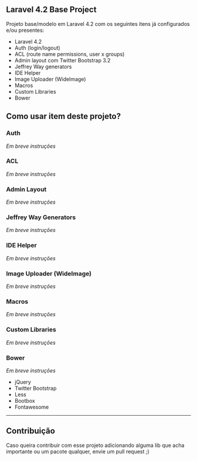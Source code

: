 ## Laravel 4.2 Base Project

Projeto base/modelo em Laravel 4.2 com os seguintes itens já configurados e/ou presentes:

- Laravel 4.2
- Auth (login/logout)
- ACL (route name permissions, user x groups)
- Admin layout com Twitter Bootstrap 3.2
- Jeffrey Way generators
- IDE Helper
- Image Uploader (WideImage)
- Macros
- Custom Libraries
- Bower

## Como usar item deste projeto?

### Auth

*Em breve instruções*

### ACL

*Em breve instruções*

### Admin Layout

*Em breve instruções*

### Jeffrey Way Generators

*Em breve instruções*

### IDE Helper

*Em breve instruções*

### Image Uploader (WideImage)

*Em breve instruções*

### Macros

*Em breve instruções*

### Custom Libraries

*Em breve instruções*

### Bower

*Em breve instruções*

- jQuery
- Twitter Bootstrap
- Less
- Bootbox
- Fontawesome


---

## Contribuição

Caso queira contribuir com esse projeto adicionando alguma lib que acha importante ou um pacote qualquer, envie um pull request ;)
